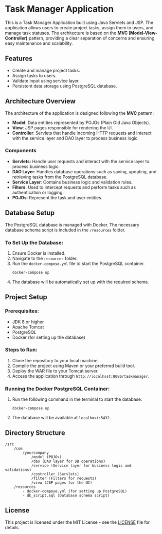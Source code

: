 
# Task Manager Application

This is a Task Manager Application built using Java Servlets and JSP. The application allows users to create project tasks, assign them to users, and manage task statuses. The architecture is based on the **MVC (Model-View-Controller)** pattern, providing a clear separation of concerns and ensuring easy maintenance and scalability.

## Features
- Create and manage project tasks.
- Assign tasks to users.
- Validate input using service layer.
- Persistent data storage using PostgreSQL database.

## Architecture Overview
The architecture of the application is designed following the **MVC** pattern:
- **Model**: Data entities represented by POJOs (Plain Old Java Objects).
- **View**: JSP pages responsible for rendering the UI.
- **Controller**: Servlets that handle incoming HTTP requests and interact with the service layer and DAO layer to process business logic.

### Components
- **Servlets**: Handle user requests and interact with the service layer to process business logic.
- **DAO Layer**: Handles database operations such as saving, updating, and retrieving tasks from the PostgreSQL database.
- **Service Layer**: Contains business logic and validation rules.
- **Filters**: Used to intercept requests and perform tasks such as authentication or logging.
- **POJOs**: Represent the task and user entities.

## Database Setup
The PostgreSQL database is managed with Docker. The necessary database schema script is included in the `/resources` folder.

### To Set Up the Database:
1. Ensure Docker is installed.
2. Navigate to the `resources` folder.
3. Run the `docker-compose.yml` file to start the PostgreSQL container.
   ```bash
   docker-compose up
   ```
4. The database will be automatically set up with the required schema.

## Project Setup

### Prerequisites:
- JDK 8 or higher
- Apache Tomcat
- PostgreSQL
- Docker (for setting up the database)

### Steps to Run:
1. Clone the repository to your local machine.
2. Compile the project using Maven or your preferred build tool.
3. Deploy the WAR file to your Tomcat server.
4. Access the application through `http://localhost:8080/taskmanager`.

### Running the Docker PostgreSQL Container:
1. Run the following command in the terminal to start the database:
   ```bash
   docker-compose up
   ```
2. The database will be available at `localhost:5432`.

## Directory Structure

```
/src
    /com
        /yourcompany
            /model (POJOs)
            /dao (DAO layer for DB operations)
            /service (Service layer for business logic and validations)
            /controller (Servlets)
            /filter (Filters for requests)
            /view (JSP pages for the UI)
    /resources
        - docker-compose.yml (for setting up PostgreSQL)
        - db_script.sql (Database schema script)
```

## License
This project is licensed under the MIT License - see the [LICENSE](LICENSE) file for details.

